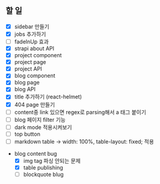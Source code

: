 ## 할 일

- [x] sidebar 만들기
- [x] jobs 추가하기
- [ ] fadeInUp 효과
- [x] strapi about API
- [x] project component
- [x] project page
- [x] project API
- [x] blog component
- [x] blog page
- [x] blog API
- [x] title 추가하기 (react-helmet)
- [x] 404 page 만들기
- [ ] content중 link 있으면 regex로 parsing해서 a 태그 붙이기
- [ ] blog 페이지 filter 기능
- [ ] dark mode 적용시켜보기
- [ ] top button
- [ ] markdown table -> width: 100%, table-layout: fixed; 적용

- blog content bug
  - [x] img tag 파싱 안되는 문제
  - [x] table publishing
  - [ ] blockquote blug
